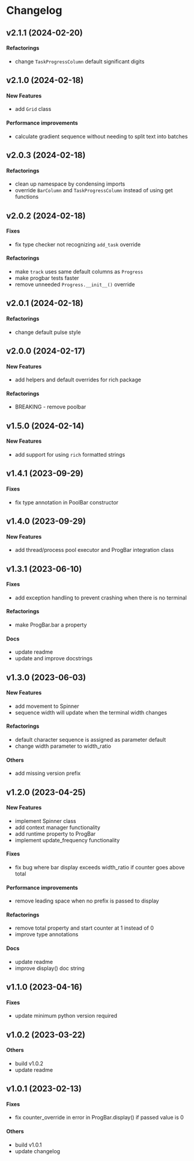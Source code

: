 # Changelog

## v2.1.1 (2024-02-20)

#### Refactorings

* change `TaskProgressColumn` default significant digits


## v2.1.0 (2024-02-18)

#### New Features

* add `Grid` class
#### Performance improvements

* calculate gradient sequence without needing to split text into batches


## v2.0.3 (2024-02-18)

#### Refactorings

* clean up namespace by condensing imports
* override `BarColumn` and `TaskProgressColumn` instead of using get functions


## v2.0.2 (2024-02-18)

#### Fixes

* fix type checker not recognizing `add_task` override
#### Refactorings

* make `track` uses same default columns as `Progress`
* make progbar tests faster
* remove unneeded `Progress.__init__()` override


## v2.0.1 (2024-02-18)

#### Refactorings

* change default pulse style


## v2.0.0 (2024-02-17)

#### New Features

* add helpers and default overrides for rich package
#### Refactorings

* BREAKING - remove poolbar


## v1.5.0 (2024-02-14)

#### New Features

* add support for using `rich` formatted strings


## v1.4.1 (2023-09-29)

#### Fixes

* fix type annotation in PoolBar constructor

## v1.4.0 (2023-09-29)

#### New Features

* add thread/process pool executor and ProgBar integration class

## v1.3.1 (2023-06-10)

#### Fixes

* add exception handling to prevent crashing when there is no terminal
#### Refactorings

* make ProgBar.bar a property
#### Docs

* update readme
* update and improve docstrings
## v1.3.0 (2023-06-03)

#### New Features

* add movement to Spinner
* sequence width will update when the terminal width changes
#### Refactorings

* default character sequence is assigned as parameter default
* change width parameter to width_ratio
#### Others

* add missing version prefix


## v1.2.0 (2023-04-25)

#### New Features

* implement Spinner class
* add context manager functionality
* add runtime property to ProgBar
* implement update_frequency functionality
#### Fixes

* fix bug where bar display exceeds width_ratio if counter goes above total
#### Performance improvements

* remove leading space when no prefix is passed to display
#### Refactorings

* remove total property and start counter at 1 instead of 0
* improve type annotations
#### Docs

* update readme
* improve display() doc string


## v1.1.0 (2023-04-16)

#### Fixes

* update minimum python version required


## v1.0.2 (2023-03-22)

#### Others

* build v1.0.2
* update readme


## v1.0.1 (2023-02-13)

#### Fixes

* fix counter_override in error in ProgBar.display() if passed value is 0
#### Others

* build v1.0.1
* update changelog